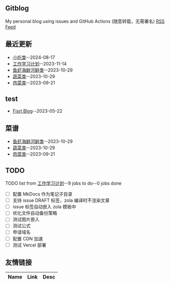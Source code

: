 ## Gitblog
My personal blog using issues and GitHub Actions (随意转载，无需署名)
[RSS Feed](https://raw.githubusercontent.com/shiyang07ca/shiyang07ca.github.io/master/feed.xml)
## 最近更新
- [小吃类](https://github.com/shiyang07ca/shiyang07ca.github.io/issues/6)--2024-08-17
- [工作学习计划](https://github.com/shiyang07ca/shiyang07ca.github.io/issues/5)--2023-11-14
- [鱼虾海鲜河鲜类](https://github.com/shiyang07ca/shiyang07ca.github.io/issues/4)--2023-10-29
- [蔬菜类](https://github.com/shiyang07ca/shiyang07ca.github.io/issues/3)--2023-10-29
- [肉菜类](https://github.com/shiyang07ca/shiyang07ca.github.io/issues/2)--2023-09-21
## test
- [Fisrt Blog](https://github.com/shiyang07ca/shiyang07ca.github.io/issues/1)--2023-05-22
## 菜谱
- [鱼虾海鲜河鲜类](https://github.com/shiyang07ca/shiyang07ca.github.io/issues/4)--2023-10-29
- [蔬菜类](https://github.com/shiyang07ca/shiyang07ca.github.io/issues/3)--2023-10-29
- [肉菜类](https://github.com/shiyang07ca/shiyang07ca.github.io/issues/2)--2023-09-21
## TODO
TODO list from [工作学习计划](https://github.com/shiyang07ca/shiyang07ca.github.io/issues/5)--9 jobs to do--0 jobs done
- [ ] 配置 MkDocs 作为笔记子目录
- [ ] 支持 issue DRAFT 标签，zola 编译时不渲染文章
- [ ] issue 标签自动嵌入 zola 模板中
- [ ] 优化文件自动备份策略
- [ ] 测试图片嵌入
- [ ] 测试公式
- [ ] 申请域名
- [ ] 配置 CDN 加速
- [ ] 测试 Vercel 部署

## 友情链接
| Name | Link | Desc | 
 | ---- | ---- | ---- |
